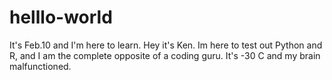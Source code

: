 # helllo-world
It's Feb.10 and I'm here to learn.
Hey it's Ken. Im here to test out Python and R, and I am the complete opposite of a coding guru.
It's -30 C and my brain malfunctioned.
